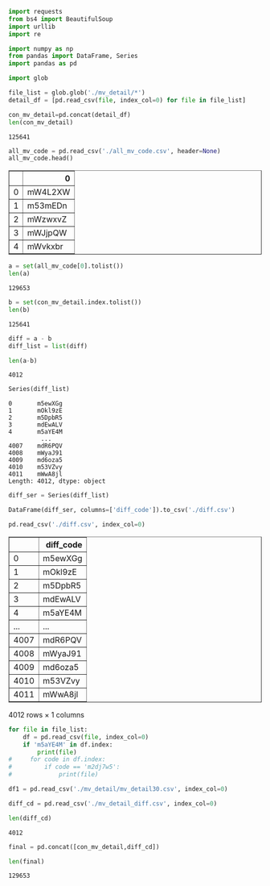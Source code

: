 ```python
import requests
from bs4 import BeautifulSoup
import urllib
import re

import numpy as np
from pandas import DataFrame, Series
import pandas as pd
```


```python
import glob
```


```python
file_list = glob.glob('./mv_detail/*')
detail_df = [pd.read_csv(file, index_col=0) for file in file_list]
```

```python
con_mv_detail=pd.concat(detail_df)
len(con_mv_detail)
```
    125641


```python
all_mv_code = pd.read_csv('./all_mv_code.csv', header=None)
all_mv_code.head()
```




<div>
<table border="1" class="dataframe">
  <thead>
    <tr style="text-align: right;">
      <th></th>
      <th>0</th>
    </tr>
  </thead>
  <tbody>
    <tr>
      <td>0</td>
      <td>mW4L2XW</td>
    </tr>
    <tr>
      <td>1</td>
      <td>m53mEDn</td>
    </tr>
    <tr>
      <td>2</td>
      <td>mWzwxvZ</td>
    </tr>
    <tr>
      <td>3</td>
      <td>mWJjpQW</td>
    </tr>
    <tr>
      <td>4</td>
      <td>mWvkxbr</td>
    </tr>
  </tbody>
</table>
</div>




```python
a = set(all_mv_code[0].tolist())
len(a)
```




    129653




```python
b = set(con_mv_detail.index.tolist())
len(b)
```




    125641




```python
diff = a - b
diff_list = list(diff)
```


```python
len(a-b)
```




    4012




```python
Series(diff_list)
```




    0       m5ewXGg
    1       mOkl9zE
    2       m5DpbR5
    3       mdEwALV
    4       m5aYE4M
             ...   
    4007    mdR6PQV
    4008    mWyaJ91
    4009    md6oza5
    4010    m53VZvy
    4011    mWwA8jl
    Length: 4012, dtype: object




```python
diff_ser = Series(diff_list)
```


```python
DataFrame(diff_ser, columns=['diff_code']).to_csv('./diff.csv')
```


```python
pd.read_csv('./diff.csv', index_col=0)
```




<div>
<table border="1" class="dataframe">
  <thead>
    <tr style="text-align: right;">
      <th></th>
      <th>diff_code</th>
    </tr>
  </thead>
  <tbody>
    <tr>
      <td>0</td>
      <td>m5ewXGg</td>
    </tr>
    <tr>
      <td>1</td>
      <td>mOkl9zE</td>
    </tr>
    <tr>
      <td>2</td>
      <td>m5DpbR5</td>
    </tr>
    <tr>
      <td>3</td>
      <td>mdEwALV</td>
    </tr>
    <tr>
      <td>4</td>
      <td>m5aYE4M</td>
    </tr>
    <tr>
      <td>...</td>
      <td>...</td>
    </tr>
    <tr>
      <td>4007</td>
      <td>mdR6PQV</td>
    </tr>
    <tr>
      <td>4008</td>
      <td>mWyaJ91</td>
    </tr>
    <tr>
      <td>4009</td>
      <td>md6oza5</td>
    </tr>
    <tr>
      <td>4010</td>
      <td>m53VZvy</td>
    </tr>
    <tr>
      <td>4011</td>
      <td>mWwA8jl</td>
    </tr>
  </tbody>
</table>
<p>4012 rows × 1 columns</p>
</div>




```python
for file in file_list:
    df = pd.read_csv(file, index_col=0)
    if 'm5aYE4M' in df.index:
        print(file)
#     for code in df.index:
#         if code == 'm2dj7w5':
#             print(file)
```


```python
df1 = pd.read_csv('./mv_detail/mv_detail30.csv', index_col=0)
```

```python
diff_cd = pd.read_csv('./mv_detail_diff.csv', index_col=0)
```


```python
len(diff_cd)
```




    4012




```python
final = pd.concat([con_mv_detail,diff_cd])
```

```python
len(final)
```




    129653